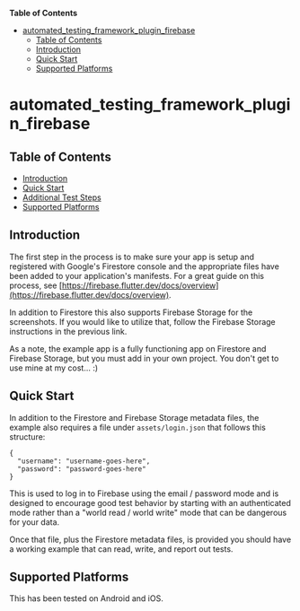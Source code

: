 <!-- START doctoc generated TOC please keep comment here to allow auto update -->
<!-- DON'T EDIT THIS SECTION, INSTEAD RE-RUN doctoc TO UPDATE -->
**Table of Contents**

- [automated_testing_framework_plugin_firebase](#automated_testing_framework_plugin_firebase)
  - [Table of Contents](#table-of-contents)
  - [Introduction](#introduction)
  - [Quick Start](#quick-start)
  - [Supported Platforms](#supported-platforms)

<!-- END doctoc generated TOC please keep comment here to allow auto update -->

# automated_testing_framework_plugin_firebase

## Table of Contents

* [Introduction](#introduction)
* [Quick Start](#quick-start)
* [Additional Test Steps](https://github.com/peiffer-innovations/automated_testing_framework_plugin_firebase/blob/main/documentation/STEPS.md)
* [Supported Platforms](#supported-platforms)


## Introduction

The first step in the process is to make sure your app is setup and registered with Google's Firestore console and the appropriate files have been added to your application's manifests.  For a great guide on this process, see [https://firebase.flutter.dev/docs/overview](https://firebase.flutter.dev/docs/overview).

In addition to Firestore this also supports Firebase Storage for the screenshots.  If you would like to utilize that, follow the Firebase Storage instructions in the previous link.

As a note, the example app is a fully functioning app on Firestore and Firebase Storage, but you must add in your own project.  You don't get to use mine at my cost...  :)


## Quick Start

In addition to the Firestore and Firebase Storage metadata files, the example also requires a file under `assets/login.json` that follows this structure:

```
{
  "username": "username-goes-here",
  "password": "password-goes-here"
}
```

This is used to log in to Firebase using the email / password mode and is designed to encourage good test behavior by starting with an authenticated mode rather than a "world read / world write" mode that can be dangerous for your data.

Once that file, plus the Firestore metadata files, is provided you should have a working example that can read, write, and report out tests.


## Supported Platforms

This has been tested on Android and iOS.
